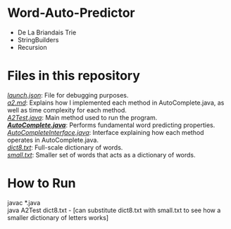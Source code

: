 # Word-Auto-Predictor
- De La Briandais Trie<br>
- StringBuilders<br>
- Recursion<br>

# Files in this repository

*<ins>launch.json</ins>*: File for debugging purposes. <br>
*<ins>a2.md</ins>*: Explains how I implemented each method in AutoComplete.java, as well as time complexity for each method.<br>
*<ins>A2Test.java</ins>*: Main method used to run the program.<br>
_**<ins>AutoComplete.java</ins>**_: Performs fundamental word predicting properties.<br>
*<ins>AutoCompleteInterface.java</ins>*: Interface explaining how each method operates in AutoComplete.java.<br>
*<ins>dict8.txt</ins>*: Full-scale dictionary of words.<br>
*<ins>small.txt</ins>*: Smaller set of words that acts as a dictionary of words.<br>

# How to Run
javac *.java<br>
java A2Test dict8.txt      - [can substitute dict8.txt with small.txt to see how a smaller dictionary of letters works]
